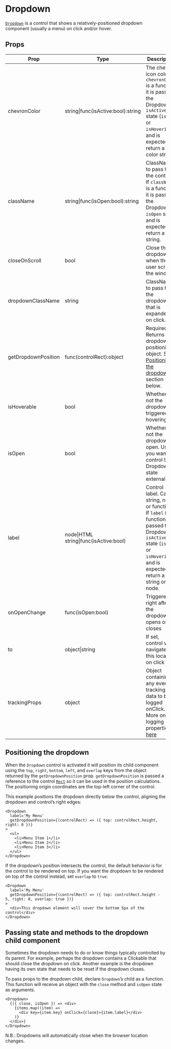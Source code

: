 # Dropdown

[`Dropdown`](/src/components/Dropdown/index.js) is a control that shows a relatively-positioned dropdown component (usually a menu) on click and/or hover.

## Props

Prop|Type|Description|Default
---|---|---|---
chevronColor|string\|func(isActive:bool):string|The chevron icon color. If `chevronColor` is a function, it is passed the Dropdown’s `isActive` state (`isOpen` or `isHovering`), and is expected to return a color string.|colorNeutral1F
className|string\|func(isOpen:bool):string|ClassName to pass to the control. If `className` is a function, it is passed the Dropdown’s `isOpen` state and is expected to return a string.|
closeOnScroll|bool|Close the dropdown when the user scrolls the window|false
dropdownClassName|string|ClassName to pass to the dropdown that is expanded on click.|
getDropdownPosition|func(controlRect):object|Required. Returns the dropdown positioning object. See [Positioning the dropdown](#positioning-the-dropdown) section below.|
isHoverable|bool|Whether or not the dropdown is triggered by hovering|false
isOpen|bool|Whether or not the dropdown is open. Use if you want to control the Dropdown state externally|
label|node\|HTML string\|func(isActive:bool)|Control label. Can be string, node, or function. If `label` is a function, it is passed the Dropdown’s `isActive` state (`isOpen` or `isHovering`), and is expected to return a string or node.|
onOpenChange|func(isOpen:bool)|Triggered right after the dropdown opens or closes|
to|object\|string|If set, control will navigate to this location on click|
trackingProps|object|Object containing any event tracking data to be logged onClick. More on the logging properties [here](/docs/utils/logging.md)|

## Positioning the dropdown

When the `Dropdown` control is activated it will position its child component using the `top`, `right`, `bottom`, `left`, and `overlap` keys from the object returned by the `getDropdownPosition` prop. `getDropdownPosition` is passed a reference to the control [`Rect`](/docs/utils/Rect.md) so it can be used in the position calculations. The positioning origin coordinates are the top-left corner of the control.

This example positions the dropdown directly below the control, aligning the dropdown and control’s right edges:

```es6
<Dropdown
  label='My Menu'
  getDropdownPosition={(controlRect) => ({ top: controlRect.height, right: 0 })}
>
  <ul>
    <li>Menu Item 1</li>
    <li>Menu Item 2</li>
    <li>Menu Item 3</li>
  </ul>
</Dropdown>
```

If the dropdown’s position intersects the control, the default behavior is for the control to be rendered on top. If you want the dropdown to be rendered on top of the control instead, set `overlap` to `true`:

```es6
<Dropdown
  label='My Menu'
  getDropdownPosition={(controlRect) => ({ top: controlRect.height - 5, right: 0, overlap: true })}
>
  <div>This dropdown element will cover the bottom 5px of the control</div>
</Dropdown>
```

## Passing state and methods to the dropdown child component

Sometimes the dropdown needs to do or know things typically controlled by its parent. For example, perhaps the dropdown contains a Clickable that should close the dropdown on click. Another example is the dropdown having its own state that needs to be reset if the dropdown closes.

To pass props to the dropdown child, declare `Dropdown`’s child as a function. This function will receive an object with the `close` method and `isOpen` state as arguments.

```es6
<Dropdown>
  {({ close, isOpen }) => <div>
    {items.map((item) =>
      <div key={item.key} onClick={close}>{item.label}</div>
    )}
  </div>}
</Dropdown>
```

N.B.: Dropdowns will automatically close when the browser location changes.
